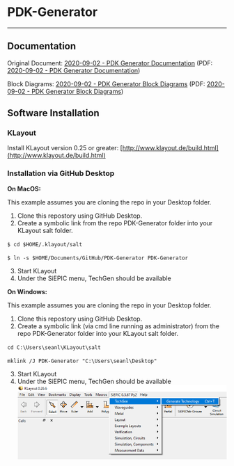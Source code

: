 # PDK-Generator
---
## Documentation
Original Document: [2020-09-02 - PDK Generator Documentation](https://docs.google.com/document/d/1AZcLtxBP3Es7KQQUeFz-kNMr9YUiiQnCqvc7poQkn6Y/edit?usp=sharing) (PDF: [2020-09-02 - PDK Generator Documentation](documentation/pdf/2020-09-01-PDK_Generator_Documentation.pdf))

Block Diagrams: [2020-09-02 - PDK Generator Block Diagrams](https://drive.google.com/file/d/1Np60c2HCSbc5uBqF6jlfVhq8i1fgH7c7/view?usp=sharing) (PDF: [2020-09-02 - PDK Generator Block Diagrams](documentation/pdf/2020-09-02-PDK_Generator_Block_Diagrams.pdf))

## Software Installation
### KLayout
Install KLayout version 0.25 or greater: [http://www.klayout.de/build.html](http://www.klayout.de/build.html)

### Installation via GitHub Desktop
**On MacOS:**

This example assumes you are cloning the repo in your Desktop folder.

1. Clone this repostory using GitHub Desktop.
2. Create a symbolic link from the repo PDK-Generator folder into your KLayout salt folder.

`$ cd $HOME/.klayout/salt`

`$ ln -s $HOME/Documents/GitHub/PDK-Generator PDK-Generator`

3. Start KLayout
4. Under the SiEPIC menu, TechGen should be available

**On Windows:**

This example assumes you are cloning the repo in your Desktop folder.

1. Clone this repostory using GitHub Desktop.
2. Create a symbolic link (via cmd line running as administrator) from the repo PDK-Generator folder into your KLayout salt folder.

`cd C:\Users\seanl\KLayout\salt`

`mklink /J PDK-Generator "C:\Users\seanl\Desktop"`

3. Start KLayout
4. Under the SiEPIC menu, TechGen should be available
![](images/TechGen_KLayout_Integration_1.png)
